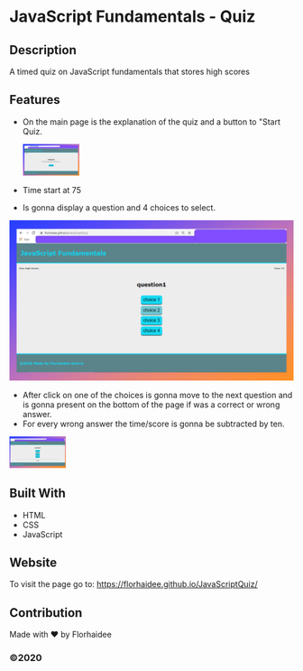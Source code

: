 # JavaScript Fundamentals - Quiz

## Description
A timed quiz on JavaScript fundamentals that stores high scores

## Features
* On the main page is the explanation of the quiz and a button to "Start Quiz.

  <img src="/assets/images/Screenshot-Main-Page.png" alt="main-page" title="Main Page" width="100" />
  
* Time start at 75 
* Is gonna display a question and 4 choices to select.

![alt text](/assets/images/screenshot-choices.png "display questions")

* After click on one of the choices is gonna move to the next question and is gonna present on the bottom of the page if was a correct or wrong answer.
* For every wrong answer the time/score is gonna be subtracted by ten.

<img src="./assets/images/screenshot-JavaScript-Quiz.png" width="100"/>

## Built With
* HTML
* CSS
* JavaScript


## Website
To visit the page go to:
https://florhaidee.github.io/JavaScriptQuiz/

## Contribution
Made with ❤️ by Florhaidee

### ©️2020 
